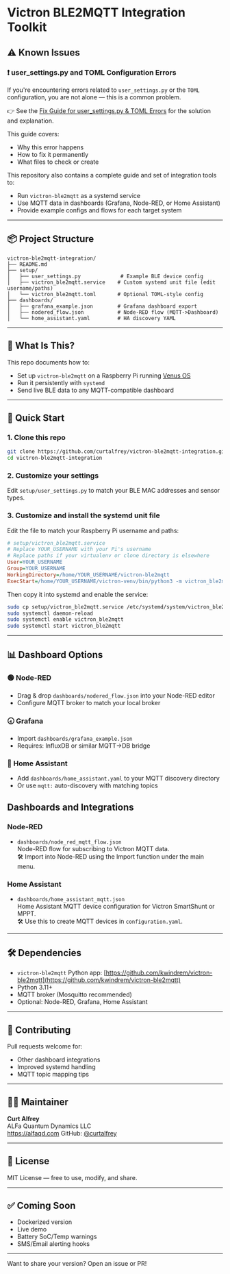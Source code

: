 # Victron BLE2MQTT Integration Toolkit


## ⚠️ Known Issues

### ❗ user_settings.py and TOML Configuration Errors

If you're encountering errors related to `user_settings.py` or the `TOML` configuration, you are not alone — this is a common problem.

👉 See the [Fix Guide for user_settings.py & TOML Errors](docs/fix_user_settings_issue.md) for the solution and explanation.

This guide covers:
- Why this error happens
- How to fix it permanently
- What files to check or create




This repository also contains a complete guide and set of integration tools to:
- Run `victron-ble2mqtt` as a systemd service
- Use MQTT data in dashboards (Grafana, Node-RED, or Home Assistant)
- Provide example configs and flows for each target system

---

## 📦 Project Structure

```
victron-ble2mqtt-integration/
├── README.md
├── setup/
│   ├── user_settings.py             # Example BLE device config
│   ├── victron_ble2mqtt.service    # Custom systemd unit file (edit username/paths)
│   └── victron_ble2mqtt.toml       # Optional TOML-style config
├── dashboards/
│   ├── grafana_example.json        # Grafana dashboard export
│   ├── nodered_flow.json           # Node-RED flow (MQTT->Dashboard)
│   └── home_assistant.yaml         # HA discovery YAML
```

---

## 🧠 What Is This?
This repo documents how to:
- Set up `victron-ble2mqtt` on a Raspberry Pi running [Venus OS](https://github.com/victronenergy/venus/wiki)
- Run it persistently with `systemd`
- Send live BLE data to any MQTT-compatible dashboard

---

## 🚀 Quick Start

### 1. Clone this repo
```bash
git clone https://github.com/curtalfrey/victron-ble2mqtt-integration.git
cd victron-ble2mqtt-integration
```

### 2. Customize your settings
Edit `setup/user_settings.py` to match your BLE MAC addresses and sensor types.

### 3. Customize and install the systemd unit file
Edit the file to match your Raspberry Pi username and paths:
```ini
# setup/victron_ble2mqtt.service
# Replace YOUR_USERNAME with your Pi's username
# Replace paths if your virtualenv or clone directory is elsewhere
User=YOUR_USERNAME
Group=YOUR_USERNAME
WorkingDirectory=/home/YOUR_USERNAME/victron-ble2mqtt
ExecStart=/home/YOUR_USERNAME/victron-venv/bin/python3 -m victron_ble2mqtt publish-loop
```
Then copy it into systemd and enable the service:
```bash
sudo cp setup/victron_ble2mqtt.service /etc/systemd/system/victron_ble2mqtt.service
sudo systemctl daemon-reload
sudo systemctl enable victron_ble2mqtt
sudo systemctl start victron_ble2mqtt
```

---

## 📊 Dashboard Options

### 🟢 Node-RED
- Drag & drop `dashboards/nodered_flow.json` into your Node-RED editor
- Configure MQTT broker to match your local broker

### 🕣 Grafana
- Import `dashboards/grafana_example.json`
- Requires: InfluxDB or similar MQTT→DB bridge

### 🔵 Home Assistant
- Add `dashboards/home_assistant.yaml` to your MQTT discovery directory
- Or use `mqtt:` auto-discovery with matching topics


## Dashboards and Integrations

### Node-RED
- `dashboards/node_red_mqtt_flow.json`  
  Node-RED flow for subscribing to Victron MQTT data.  
  🛠️ Import into Node-RED using the Import function under the main menu.

### Home Assistant
- `dashboards/home_assistant_mqtt.json`  
  Home Assistant MQTT device configuration for Victron SmartShunt or MPPT.  
  🛠️ Use this to create MQTT devices in `configuration.yaml`.



---

## 🛠️ Dependencies
- `victron-ble2mqtt` Python app: [https://github.com/kwindrem/victron-ble2mqtt](https://github.com/kwindrem/victron-ble2mqtt)
- Python 3.11+
- MQTT broker (Mosquitto recommended)
- Optional: Node-RED, Grafana, Home Assistant

---

## 📮 Contributing
Pull requests welcome for:
- Other dashboard integrations
- Improved systemd handling
- MQTT topic mapping tips

---

## 🧑‍👷 Maintainer
**Curt Alfrey**  
ALFa Quantum Dynamics LLC  
https://alfaqd.com
GitHub: [@curtalfrey](https://github.com/curtalfrey)

---

## 📘 License
MIT License — free to use, modify, and share.

---

## ✅ Coming Soon
- Dockerized version
- Live demo
- Battery SoC/Temp warnings
- SMS/Email alerting hooks

---

Want to share your version? Open an issue or PR!
